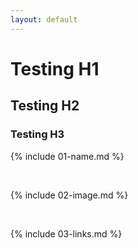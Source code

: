 ```yaml
---
layout: default
---
```

# Testing H1
## Testing H2
### Testing H3

{% include 01-name.md %}

<br>

{% include 02-image.md %}

<br>

{% include 03-links.md %}

